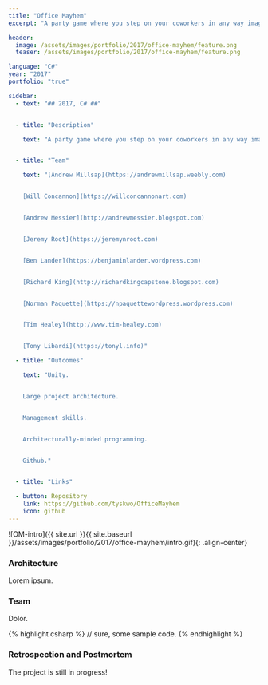 ```yaml
---
title: "Office Mayhem"
excerpt: "A party game where you step on your coworkers in any way imaginable to climb the corporate ladder."

header:
  image: /assets/images/portfolio/2017/office-mayhem/feature.png
  teaser: /assets/images/portfolio/2017/office-mayhem/feature.png

language: "C#"
year: "2017"
portfolio: "true"

sidebar:
  - text: "## 2017, C# ##"


  - title: "Description"

    text: "A party game where you step on your coworkers in any way imaginable to climb the corporate ladder."


  - title: "Team"

    text: "[Andrew Millsap](https://andrewmillsap.weebly.com)


    [Will Concannon](https://willconcannonart.com)


    [Andrew Messier](http://andrewmessier.blogspot.com)


    [Jeremy Root](https://jeremynroot.com)


    [Ben Lander](https://benjaminlander.wordpress.com)


    [Richard King](http://richardkingcapstone.blogspot.com)


    [Norman Paquette](https://npaquettewordpress.wordpress.com)


    [Tim Healey](http://www.tim-healey.com)


    [Tony Libardi](https://tonyl.info)"

  - title: "Outcomes"

    text: "Unity.


    Large project architecture.


    Management skills.


    Architecturally-minded programming.


    Github."


  - title: "Links"

  - button: Repository
    link: https://github.com/tyskwo/OfficeMayhem
    icon: github
---
```



![OM-intro]({{ site.url }}{{ site.baseurl }}/assets/images/portfolio/2017/office-mayhem/intro.gif){: .align-center}


### Architecture

Lorem ipsum.

### Team

Dolor.

{% highlight csharp %}
// sure, some sample code.
{% endhighlight %}


### Retrospection and Postmortem

The project is still in progress!
